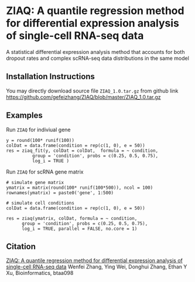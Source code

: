 ZIAQ: A quantile regression method for differential expression analysis of single-cell RNA-seq data
===============
A statistical differential expression analysis method that accounts for both dropout rates and complex scRNA-seq data distributions in the same model

Installation Instructions
------------
You may directly download source file `ZIAQ_1.0.tar.gz` from github link  
https://github.com/gefeizhang/ZIAQ/blob/master/ZIAQ_1.0.tar.gz


Examples
------------
Run `ZIAQ` for indiviual gene

    y = round(100* runif(100))
    colDat = data.frame(condition = rep(c(1, 0), e = 50))
    res = ziaq_fit(y, colDat = colDat,  formula = ~ condition,
              group = 'condition', probs = c(0.25, 0.5, 0.75),
              log_i = TRUE )

Run `ZIAQ` for scRNA gene matrix
    
    # simulate gene matrix
    ymatrix = matrix(round(100* runif(100*500)), ncol = 100)
    rownames(ymatrix) = paste0('gene', 1:500)
    
    # simulate cell conditions
    colDat = data.frame(condition = rep(c(1, 0), e = 50))
    
    res = ziaq(ymatrix, colDat, formula = ~ condition,
          group = 'condition', probs = c(0.25, 0.5, 0.75),
          log_i = TRUE, parallel = FALSE, no.core = 1)


Citation
----------------
[ZIAQ: A quantile regression method for differential expression analysis of single-cell RNA-seq data](https://academic.oup.com/bioinformatics/advance-article/doi/10.1093/bioinformatics/btaa098/5735412?guestAccessKey=38e5976d-c09a-4138-8a56-92810ea04e8d)
Wenfei Zhang, Ying Wei, Donghui Zhang, Ethan Y Xu, Bioinformatics, btaa098
